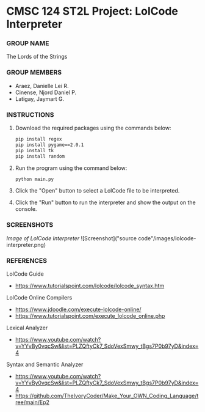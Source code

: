 # CMSC 124 ST2L Project: LolCode Interpreter

### GROUP NAME

The Lords of the Strings

### GROUP MEMBERS

- Araez, Danielle Lei R.
- Cinense, Njord Daniel P.
- Latigay, Jaymart G.

### INSTRUCTIONS

1. Download the required packages using the commands below:

   ```bash
   pip install regex
   pip install pygame==2.0.1
   pip install tk
   pip install random
   ```

2. Run the program using the command below:

   ```bash
   python main.py
   ```

3. Click the "Open" button to select a LolCode file to be interpreted.

4. Click the "Run" button to run the interpreter and show the output on the console.

### SCREENSHOTS

_Image of LolCode Interpreter_
![Screenshot]("source code"/images/lolcode-interpreter.png)

### REFERENCES

LolCode Guide

- https://www.tutorialspoint.com/lolcode/lolcode_syntax.htm

LolCode Online Compilers

- https://www.jdoodle.com/execute-lolcode-online/
- https://www.tutorialspoint.com/execute_lolcode_online.php

Lexical Analyzer

- https://www.youtube.com/watch?v=YYvBy0vqcSw&list=PLZQftyCk7_SdoVexSmwy_tBgs7P0b97yD&index=4

Syntax and Semantic Analyzer

- https://www.youtube.com/watch?v=YYvBy0vqcSw&list=PLZQftyCk7_SdoVexSmwy_tBgs7P0b97yD&index=4
- https://github.com/TheIvoryCoder/Make_Your_OWN_Coding_Language/tree/main/Ep2
